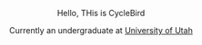 <p align="center">Hello, THis is CycleBird</p>
<p align="center">Currently an undergraduate at <a href="https://www.utah.edu/" target="_blank">University of Utah</a></p>